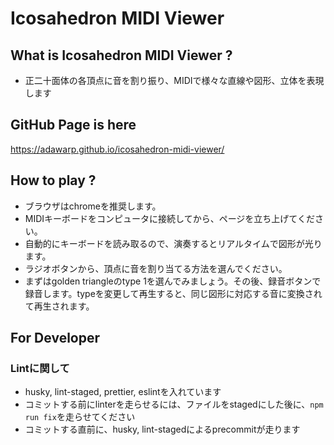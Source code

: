 # Icosahedron MIDI Viewer

## What is Icosahedron MIDI Viewer ?

- 正二十面体の各頂点に音を割り振り、MIDIで様々な直線や図形、立体を表現します

## GitHub Page is here

https://adawarp.github.io/icosahedron-midi-viewer/

## How to play ?
- ブラウザはchromeを推奨します。
- MIDIキーボードをコンピュータに接続してから、ページを立ち上げてください。
- 自動的にキーボードを読み取るので、演奏するとリアルタイムで図形が光ります。
- ラジオボタンから、頂点に音を割り当てる方法を選んでください。
- まずはgolden triangleのtype 1を選んでみましょう。その後、録音ボタンで録音します。typeを変更して再生すると、同じ図形に対応する音に変換されて再生されます。

## For Developer

### Lintに関して
- husky, lint-staged, prettier, eslintを入れています
- コミットする前にlinterを走らせるには、ファイルをstagedにした後に、`npm run fix`を走らせてください
- コミットする直前に、husky, lint-stagedによるprecommitが走ります
